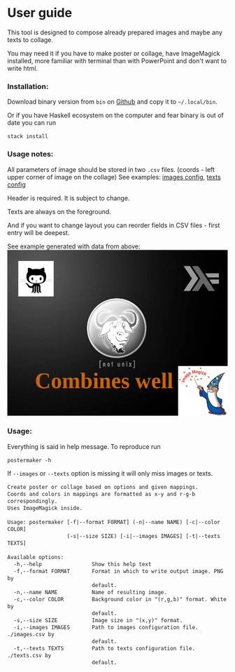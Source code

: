 # User guide

This tool is designed to compose already prepared images and maybe any texts to collage.

You may need it if you have to make poster or collage, have ImageMagick installed, more familiar with terminal than with PowerPoint and don't want to write html.

### Installation:

Download binary version from `bin` on [Github](https://github.com/viviag/postermaker) and copy it to `~/.local/bin`.

Or if you have Haskell ecosystem on the computer and fear binary is out of date you can run
```
stack install
```

### Usage notes:

All parameters of image should be stored in two `.csv` files. (coords - left upper corner of image on the collage)
See examples: [images config](https://github.com/viviag/postermaker/blob/master/examples/images.csv), [texts config](https://github.com/viviag/postermaker/blob/master/examples/texts.csv)

Header is required. It is subject to change.

Texts are always on the foreground.

And if you want to change layout you can reorder fields in CSV files - first entry will be deepest.

See example generated with data from above:
![Result](https://github.com/viviag/postermaker/blob/master/examples/githask.png)

### Usage:

Everything is said in help message. To reproduce run
```
postermaker -h
```
If `--images` or `--texts` option is missing it will only miss images or texts.
```
Create poster or collage based on options and given mappings.
Coords and colors in mappings are formatted as x-y and r-g-b correspondingly.
Uses ImageMagick inside.

Usage: postermaker [-f|--format FORMAT] (-n|--name NAME) [-c|--color COLOR]
                   (-s|--size SIZE) [-i|--images IMAGES] [-t|--texts TEXTS]

Available options:
  -h,--help                Show this help text
  -f,--format FORMAT       Format in which to write output image. PNG by
                           default.
  -n,--name NAME           Name of resulting image.
  -c,--color COLOR         Background color in "(r,g,b)" format. White by
                           default.
  -s,--size SIZE           Image size in "(x,y)" format.
  -i,--images IMAGES       Path to images configuration file. ./images.csv by
                           default.
  -t,--texts TEXTS         Path to texts configuration file. ./texts.csv by
                           default.

```
